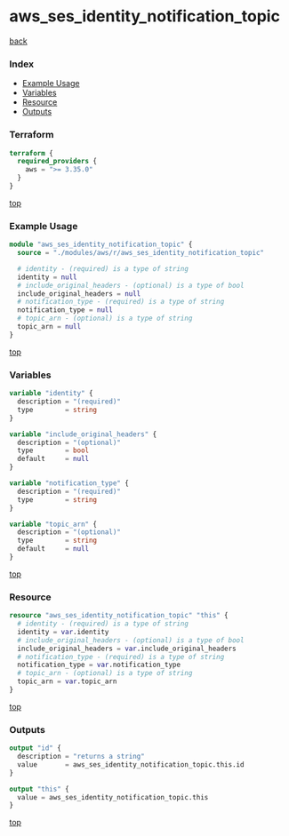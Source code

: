 # aws_ses_identity_notification_topic

[back](../aws.md)

### Index

- [Example Usage](#example-usage)
- [Variables](#variables)
- [Resource](#resource)
- [Outputs](#outputs)

### Terraform

```terraform
terraform {
  required_providers {
    aws = ">= 3.35.0"
  }
}
```

[top](#index)

### Example Usage

```terraform
module "aws_ses_identity_notification_topic" {
  source = "./modules/aws/r/aws_ses_identity_notification_topic"

  # identity - (required) is a type of string
  identity = null
  # include_original_headers - (optional) is a type of bool
  include_original_headers = null
  # notification_type - (required) is a type of string
  notification_type = null
  # topic_arn - (optional) is a type of string
  topic_arn = null
}
```

[top](#index)

### Variables

```terraform
variable "identity" {
  description = "(required)"
  type        = string
}

variable "include_original_headers" {
  description = "(optional)"
  type        = bool
  default     = null
}

variable "notification_type" {
  description = "(required)"
  type        = string
}

variable "topic_arn" {
  description = "(optional)"
  type        = string
  default     = null
}
```

[top](#index)

### Resource

```terraform
resource "aws_ses_identity_notification_topic" "this" {
  # identity - (required) is a type of string
  identity = var.identity
  # include_original_headers - (optional) is a type of bool
  include_original_headers = var.include_original_headers
  # notification_type - (required) is a type of string
  notification_type = var.notification_type
  # topic_arn - (optional) is a type of string
  topic_arn = var.topic_arn
}
```

[top](#index)

### Outputs

```terraform
output "id" {
  description = "returns a string"
  value       = aws_ses_identity_notification_topic.this.id
}

output "this" {
  value = aws_ses_identity_notification_topic.this
}
```

[top](#index)